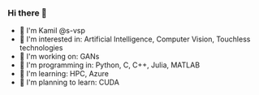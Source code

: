 ### Hi there 👋

- 🦄 I'm Kamil @s-vsp
- 🦘 I'm interested in: Artificial Intelligence, Computer Vision, Touchless technologies
- 🦜 I'm working on: GANs
- 🐬 I'm programming in: Python, C, C++, Julia, MATLAB
- 🦚 I'm learning: HPC, Azure
- 🐪 I'm planning to learn: CUDA
